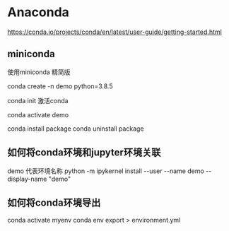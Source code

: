 # Anaconda

https://conda.io/projects/conda/en/latest/user-guide/getting-started.html

## miniconda
使用miniconda 精简版

conda create -n demo python=3.8.5

conda init 激活conda

conda activate demo

conda install package
conda uninstall package

## 如何将conda环境和jupyter环境关联
demo 代表环境名称
python -m ipykernel install --user --name demo --display-name "demo"


## 如何将conda环境导出
conda activate myenv
conda env export > environment.yml